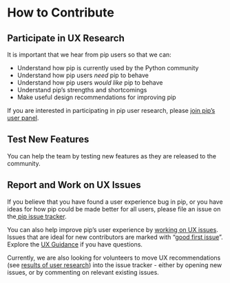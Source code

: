 # How to Contribute

## Participate in UX Research

It is important that we hear from pip users so that we can:

- Understand how pip is currently used by the Python community
- Understand how pip users _need_ pip to behave
- Understand how pip users _would like_ pip to behave
- Understand pip’s strengths and shortcomings
- Make useful design recommendations for improving pip

If you are interested in participating in pip user research, please [join pip’s user panel](https://mail.python.org/mailman3/lists/pip-ux-studies.python.org/).

## Test New Features

You can help the team by testing new features as they are released to the community.

## Report and Work on UX Issues

If you believe that you have found a user experience bug in pip, or you have ideas for how pip could be made better for all users, please file an issue on the[ pip issue tracker](https://github.com/pypa/pip/issues/new).

You can also help improve pip’s user experience by [working on UX issues](https://github.com/pypa/pip/issues?q=is%3Aissue+is%3Aopen+label%3A%22K%3A+UX%22). Issues that are ideal for new contributors are marked with “[good first issue](https://github.com/pypa/pip/issues?q=is%3Aopen+is%3Aissue+label%3A%22good+first+issue%22)”. Explore the
[UX Guidance](guidance) if you have questions.

Currently, we are also looking for volunteers to move UX recommendations (see
[results of user research](research-results)) into the issue tracker - either by opening new issues, or by commenting on relevant existing issues.
